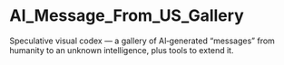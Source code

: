 # AI_Message_From_US_Gallery
Speculative visual codex — a gallery of AI‑generated “messages” from humanity to an unknown intelligence, plus tools to extend it.
